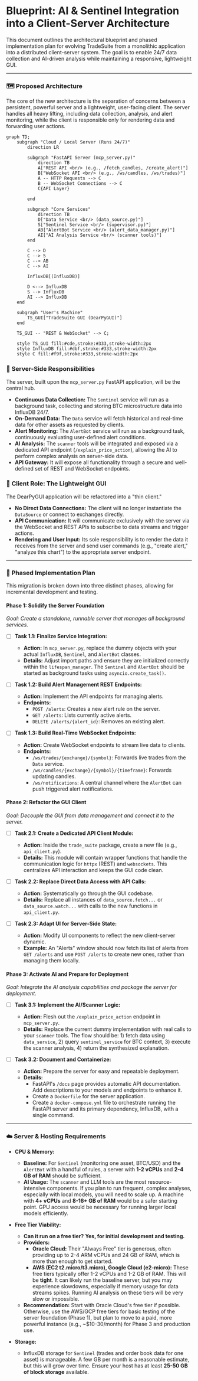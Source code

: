 # Blueprint: AI & Sentinel Integration into a Client-Server Architecture

This document outlines the architectural blueprint and phased implementation plan for evolving TradeSuite from a monolithic application into a distributed client-server system. The goal is to enable 24/7 data collection and AI-driven analysis while maintaining a responsive, lightweight GUI.

---

### 🗺️ **Proposed Architecture**

The core of the new architecture is the separation of concerns between a persistent, powerful server and a lightweight, user-facing client. The server handles all heavy lifting, including data collection, analysis, and alert monitoring, while the client is responsible only for rendering data and forwarding user actions.

```mermaid
graph TD;
    subgraph "Cloud / Local Server (Runs 24/7)"
        direction LR
        
        subgraph "FastAPI Server (mcp_server.py)"
            direction TB
            A["REST API <br/> (e.g., /fetch_candles, /create_alert)"]
            B["WebSocket API <br/> (e.g., /ws/candles, /ws/trades)"]
            A -- HTTP Requests --> C
            B -- WebSocket Connections --> C
            C{API Layer}
            
        end

        subgraph "Core Services"
            direction TB
            D["Data Service <br/> (data_source.py)"]
            S["Sentinel Service <br/> (supervisor.py)"]
            AB["AlertBot Service <br/> (alert_data_manager.py)"]
            AI["AI Analysis Service <br/> (scanner tools)"]
        end
        
        C --> D
        C --> S
        C --> AB
        C --> AI

        InfluxDB[(InfluxDB)]

        D <--> InfluxDB
        S --> InfluxDB
        AI --> InfluxDB
    end

    subgraph "User's Machine"
        TS_GUI["TradeSuite GUI (DearPyGUI)"]
    end

    TS_GUI -- "REST & WebSocket" --> C;

    style TS_GUI fill:#cde,stroke:#333,stroke-width:2px
    style InfluxDB fill:#dbf,stroke:#333,stroke-width:2px
    style C fill:#f9f,stroke:#333,stroke-width:2px
```

### 🔁 **Server-Side Responsibilities**

The server, built upon the `mcp_server.py` FastAPI application, will be the central hub.

-   **Continuous Data Collection:** The `Sentinel` service will run as a background task, collecting and storing BTC microstructure data into InfluxDB 24/7.
-   **On-Demand Data:** The `Data` service will fetch historical and real-time data for other assets as requested by clients.
-   **Alert Monitoring:** The `AlertBot` service will run as a background task, continuously evaluating user-defined alert conditions.
-   **AI Analysis:** The `scanner` tools will be integrated and exposed via a dedicated API endpoint (`/explain_price_action`), allowing the AI to perform complex analysis on server-side data.
-   **API Gateway:** It will expose all functionality through a secure and well-defined set of REST and WebSocket endpoints.

### 📡 **Client Role: The Lightweight GUI**

The DearPyGUI application will be refactored into a "thin client."

-   **No Direct Data Connections:** The client will no longer instantiate the `DataSource` or connect to exchanges directly.
-   **API Communication:** It will communicate exclusively with the server via the WebSocket and REST APIs to subscribe to data streams and trigger actions.
-   **Rendering and User Input:** Its sole responsibility is to render the data it receives from the server and send user commands (e.g., "create alert," "analyze this chart") to the appropriate server endpoint.

---

### 🔧 **Phased Implementation Plan**

This migration is broken down into three distinct phases, allowing for incremental development and testing.

#### **Phase 1: Solidify the Server Foundation**

*Goal: Create a standalone, runnable server that manages all background services.*

-   [ ] **Task 1.1: Finalize Service Integration:**
    -   **Action:** In `mcp_server.py`, replace the dummy objects with your actual `InfluxDB`, `Sentinel`, and `AlertBot` classes.
    -   **Details:** Adjust import paths and ensure they are initialized correctly within the `lifespan_manager`. The `Sentinel` and `AlertBot` should be started as background tasks using `asyncio.create_task()`.

-   [ ] **Task 1.2: Build Alert Management REST Endpoints:**
    -   **Action:** Implement the API endpoints for managing alerts.
    -   **Endpoints:**
        -   `POST /alerts`: Creates a new alert rule on the server.
        -   `GET /alerts`: Lists currently active alerts.
        -   `DELETE /alerts/{alert_id}`: Removes an existing alert.

-   [ ] **Task 1.3: Build Real-Time WebSocket Endpoints:**
    -   **Action:** Create WebSocket endpoints to stream live data to clients.
    -   **Endpoints:**
        -   `/ws/trades/{exchange}/{symbol}`: Forwards live trades from the `Data` service.
        -   `/ws/candles/{exchange}/{symbol}/{timeframe}`: Forwards updating candles.
        -   `/ws/notifications`: A central channel where the `AlertBot` can push triggered alert notifications.

#### **Phase 2: Refactor the GUI Client**

*Goal: Decouple the GUI from data management and connect it to the server.*

-   [ ] **Task 2.1: Create a Dedicated API Client Module:**
    -   **Action:** Inside the `trade_suite` package, create a new file (e.g., `api_client.py`).
    -   **Details:** This module will contain wrapper functions that handle the communication logic for `httpx` (REST) and `websockets`. This centralizes API interaction and keeps the GUI code clean.

-   [ ] **Task 2.2: Replace Direct Data Access with API Calls:**
    -   **Action:** Systematically go through the GUI codebase.
    -   **Details:** Replace all instances of `data_source.fetch...` or `data_source.watch...` with calls to the new functions in `api_client.py`.

-   [ ] **Task 2.3: Adapt UI for Server-Side State:**
    -   **Action:** Modify UI components to reflect the new client-server dynamic.
    -   **Example:** An "Alerts" window should now fetch its list of alerts from `GET /alerts` and use `POST /alerts` to create new ones, rather than managing them locally.

#### **Phase 3: Activate AI and Prepare for Deployment**

*Goal: Integrate the AI analysis capabilities and package the server for deployment.*

-   [ ] **Task 3.1: Implement the AI/Scanner Logic:**
    -   **Action:** Flesh out the `/explain_price_action` endpoint in `mcp_server.py`.
    -   **Details:** Replace the current dummy implementation with real calls to your `scanner` tools. The flow should be: 1) fetch data using `data_service`, 2) query `sentinel_service` for BTC context, 3) execute the scanner analysis, 4) return the synthesized explanation.

-   [ ] **Task 3.2: Document and Containerize:**
    -   **Action:** Prepare the server for easy and repeatable deployment.
    -   **Details:**
        -   FastAPI's `/docs` page provides automatic API documentation. Add descriptions to your models and endpoints to enhance it.
        -   Create a `Dockerfile` for the server application.
        -   Create a `docker-compose.yml` file to orchestrate running the FastAPI server and its primary dependency, InfluxDB, with a single command.

---

### ☁️ **Server & Hosting Requirements**

-   **CPU & Memory:**
    -   **Baseline:** For `Sentinel` (monitoring one asset, BTC/USD) and the `AlertBot` with a handful of rules, a server with **1-2 vCPUs** and **2-4 GB of RAM** should be sufficient.
    -   **AI Usage:** The `scanner` and LLM tools are the most resource-intensive components. If you plan to run frequent, complex analyses, especially with local models, you will need to scale up. A machine with **4+ vCPUs** and **8-16+ GB of RAM** would be a safer starting point. GPU access would be necessary for running larger local models efficiently.

-   **Free Tier Viability:**
    -   **Can it run on a free tier?** **Yes, for initial development and testing.**
    -   **Providers:**
        -   **Oracle Cloud:** Their "Always Free" tier is generous, often providing up to 2-4 ARM vCPUs and 24 GB of RAM, which is more than enough to get started.
        -   **AWS (EC2 t2.micro/t3.micro), Google Cloud (e2-micro):** These free tiers typically offer 1-2 vCPUs and 1-2 GB of RAM. This will be **tight**. It can likely run the baseline server, but you may experience slowdowns, especially if memory usage for data streams spikes. Running AI analysis on these tiers will be very slow or impossible.
    -   **Recommendation:** Start with Oracle Cloud's free tier if possible. Otherwise, use the AWS/GCP free tiers for basic testing of the server foundation (Phase 1), but plan to move to a paid, more powerful instance (e.g., ~$10-30/month) for Phase 3 and production use.

-   **Storage:**
    -   InfluxDB storage for `Sentinel` (trades and order book data for one asset) is manageable. A few GB per month is a reasonable estimate, but this will grow over time. Ensure your host has at least **25-50 GB of block storage** available.